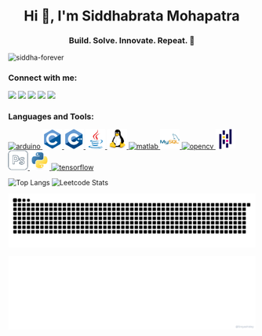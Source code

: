 <h1 align="center">Hi 👋, I'm Siddhabrata Mohapatra</h1>
<h3 align="center">Build. Solve. Innovate. Repeat. 🚀</h3>

<p align="left"> <img src="https://komarev.com/ghpvc/?username=siddha-forever&label=Profile%20views&color=0e75b6&style=flat" alt="siddha-forever" /> </p>

<h3 align="left">Connect with me:</h3>
<p align="left">
<a href="https://bento.me/siddhabrata-mohapatra"><img src="https://img.shields.io/badge/Portfolio-%23000000.svg?style=for-the-badge&logo=firefox&logoColor=#FF7139"/></a>
<a href="https://www.linkedin.com/in/siddhabrata-mohapatra"><img src="https://img.shields.io/badge/linkedin-%230077B5.svg?style=for-the-badge&logo=linkedin&logoColor=white)"/></a>
<a href="mailto:mohapatra.siddhabrata@gmail.com"><img src="https://img.shields.io/badge/Gmail-D14836?style=for-the-badge&logo=gmail&logoColor=white"/></a>
<a href="https://leetcode.com/u/siddha_forever/"><img src="https://img.shields.io/badge/LeetCode-000000?style=for-the-badge&logo=LeetCode&logoColor=#d16c06"/></a>
<a href="https://instagram.com/siddha_forever"><img src="https://img.shields.io/badge/Instagram-%23E4405F.svg?style=for-the-badge&logo=Instagram&logoColor=white"/></a>
</p>

<h3 align="left">Languages and Tools:</h3>
<p align="left"> <a href="https://www.arduino.cc/" target="_blank" rel="noreferrer"> <img src="https://cdn.worldvectorlogo.com/logos/arduino-1.svg" alt="arduino" width="40" height="40"/> </a> <a href="https://www.cprogramming.com/" target="_blank" rel="noreferrer"> <img src="https://raw.githubusercontent.com/devicons/devicon/master/icons/c/c-original.svg" alt="c" width="40" height="40"/> </a> <a href="https://www.w3schools.com/cpp/" target="_blank" rel="noreferrer"> <img src="https://raw.githubusercontent.com/devicons/devicon/master/icons/cplusplus/cplusplus-original.svg" alt="cplusplus" width="40" height="40"/> </a> <a href="https://www.java.com" target="_blank" rel="noreferrer"> <img src="https://raw.githubusercontent.com/devicons/devicon/master/icons/java/java-original.svg" alt="java" width="40" height="40"/> </a> <a href="https://www.linux.org/" target="_blank" rel="noreferrer"> <img src="https://raw.githubusercontent.com/devicons/devicon/master/icons/linux/linux-original.svg" alt="linux" width="40" height="40"/> </a> <a href="https://www.mathworks.com/" target="_blank" rel="noreferrer"> <img src="https://upload.wikimedia.org/wikipedia/commons/2/21/Matlab_Logo.png" alt="matlab" width="40" height="40"/> </a> <a href="https://www.mysql.com/" target="_blank" rel="noreferrer"> <img src="https://raw.githubusercontent.com/devicons/devicon/master/icons/mysql/mysql-original-wordmark.svg" alt="mysql" width="40" height="40"/> </a> <a href="https://opencv.org/" target="_blank" rel="noreferrer"> <img src="https://www.vectorlogo.zone/logos/opencv/opencv-icon.svg" alt="opencv" width="40" height="40"/> </a> <a href="https://pandas.pydata.org/" target="_blank" rel="noreferrer"> <img src="https://raw.githubusercontent.com/devicons/devicon/2ae2a900d2f041da66e950e4d48052658d850630/icons/pandas/pandas-original.svg" alt="pandas" width="40" height="40"/> </a> <a href="https://www.photoshop.com/en" target="_blank" rel="noreferrer"> <img src="https://raw.githubusercontent.com/devicons/devicon/master/icons/photoshop/photoshop-line.svg" alt="photoshop" width="40" height="40"/> </a> <a href="https://www.python.org" target="_blank" rel="noreferrer"> <img src="https://raw.githubusercontent.com/devicons/devicon/master/icons/python/python-original.svg" alt="python" width="40" height="40"/> </a> <a href="https://www.tensorflow.org" target="_blank" rel="noreferrer"> <img src="https://www.vectorlogo.zone/logos/tensorflow/tensorflow-icon.svg" alt="tensorflow" width="40" height="40"/> </a> </p>

![Top Langs](https://github-readme-stats.vercel.app/api/top-langs/?username=siddha-forever&layout=compact)
![Leetcode Stats](https://leetcard.jacoblin.cool/siddha_forever?border=0&radius=20)

![Alt text](https://github.com/tanmayraj2309/tanmayraj2309/blob/main/contributiongrid.svg)

![Alt text](https://github.com/Sreyashidey/Files/blob/main/bg.png)
